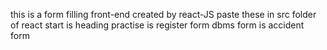 this is a form filling front-end created by react-JS
paste these in src folder of react
start is heading
practise is register form
dbms form is accident form
